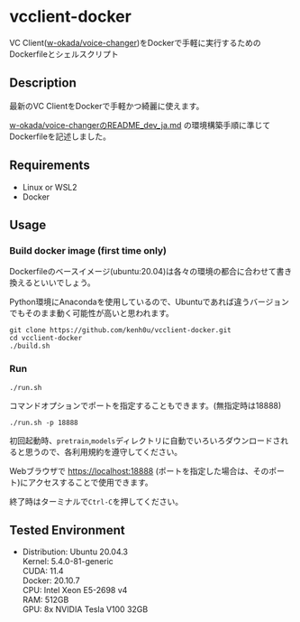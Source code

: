 # vcclient-docker
VC Client([w-okada/voice-changer](https://github.com/w-okada/voice-changer))をDockerで手軽に実行するためのDockerfileとシェルスクリプト

## Description

最新のVC ClientをDockerで手軽かつ綺麗に使えます。

[w-okada/voice-changerのREADME_dev_ja.md](https://github.com/w-okada/voice-changer/blob/master/README_dev_ja.md)
の環境構築手順に準じてDockerfileを記述しました。

## Requirements

 - Linux or WSL2
 - Docker

## Usage

### Build docker image (first time only)

Dockerfileのベースイメージ(ubuntu:20.04)は各々の環境の都合に合わせて書き換えるといいでしょう。

Python環境にAnacondaを使用しているので、Ubuntuであれば違うバージョンでもそのまま動く可能性が高いと思われます。

```
git clone https://github.com/kenh0u/vcclient-docker.git
cd vcclient-docker
./build.sh
```

### Run

```
./run.sh
```

コマンドオプションでポートを指定することもできます。(無指定時は18888)

```
./run.sh -p 18888
```

初回起動時、`pretrain`,`models`ディレクトリに自動でいろいろダウンロードされると思うので、各利用規約を遵守してください。

Webブラウザで [https://localhost:18888](https://localhost:18888) (ポートを指定した場合は、そのポート)にアクセスすることで使用できます。

終了時はターミナルで`Ctrl-C`を押してください。

## Tested Environment

 - Distribution: Ubuntu 20.04.3  
   Kernel: 5.4.0-81-generic  
   CUDA: 11.4  
   Docker: 20.10.7  
   CPU: Intel Xeon E5-2698 v4  
   RAM: 512GB  
   GPU: 8x NVIDIA Tesla V100 32GB
